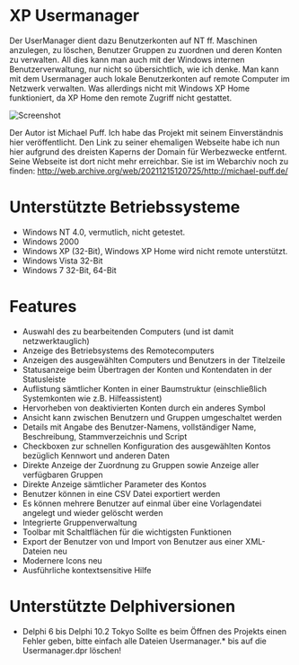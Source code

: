# XP Usermanager
Der UserManager dient dazu Benutzerkonten auf NT ff. Maschinen anzulegen, zu löschen, Benutzer Gruppen zu zuordnen und deren Konten zu verwalten. All dies kann man auch mit der Windows internen Benutzerverwaltung, nur nicht so übersichtlich, wie ich denke.
Man kann mit dem Usermanager auch lokale Benutzerkonten auf remote Computer im Netzwerk verwalten. Was allerdings nicht mit Windows XP Home funktioniert, da XP Home den remote Zugriff nicht gestattet.

![Screenshot](https://user-images.githubusercontent.com/8652602/28248141-bb7f84c6-6a3f-11e7-9546-de5839681536.jpg)

Der Autor ist Michael Puff. Ich habe das Projekt mit seinem Einverständnis hier veröffentlicht. Den Link zu seiner ehemaligen Webseite habe ich nun hier aufgrund des dreisten Kaperns der Domain für Werbezwecke entfernt. Seine Webseite ist dort nicht mehr erreichbar. Sie ist im Webarchiv noch zu finden:
http://web.archive.org/web/20211215120725/http://michael-puff.de/

# Unterstützte Betriebssysteme
- Windows NT 4.0, vermutlich, nicht getestet.
- Windows 2000
- Windows XP (32-Bit), Windows XP Home wird nicht remote unterstützt.
- Windows Vista 32-Bit
- Windows 7 32-Bit, 64-Bit

# Features
- Auswahl des zu bearbeitenden Computers (und ist damit netzwerktauglich)
- Anzeige des Betriebsystems des Remotecomputers
- Anzeigen des ausgewählten Computers und Benutzers in der Titelzeile
- Statusanzeige beim Übertragen der Konten und Kontendaten in der Statusleiste
- Auflistung sämtlicher Konten in einer Baumstruktur (einschließlich Systemkonten wie z.B. Hilfeassistent)
- Hervorheben von deaktivierten Konten durch ein anderes Symbol
- Ansicht kann zwischen Benutzern und Gruppen umgeschaltet werden
- Details mit Angabe des Benutzer-Namens, vollständiger Name, Beschreibung, Stammverzeichnis und Script
- Checkboxen zur schnellen Konfiguration des ausgewählten Kontos bezüglich Kennwort und anderen Daten
- Direkte Anzeige der Zuordnung zu Gruppen sowie Anzeige aller verfügbaren Gruppen
- Direkte Anzeige sämtlicher Parameter des Kontos
- Benutzer können in eine CSV Datei exportiert werden
- Es können mehrere Benutzer auf einmal über eine Vorlagendatei angelegt und wieder gelöscht werden
- Integrierte Gruppenverwaltung
- Toolbar mit Schaltflächen für die wichtigsten Funktionen
- Export der Benutzer von und Import von Benutzer aus einer XML-Dateien neu
- Modernere Icons neu
- Ausführliche kontextsensitive Hilfe

# Unterstützte Delphiversionen
- Delphi 6 bis Delphi 10.2 Tokyo
  Sollte es beim Öffnen des Projekts einen Fehler geben, bitte einfach
  alle Dateien Usermanager.* bis auf die Usermanager.dpr löschen!
